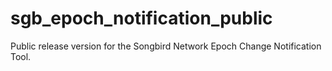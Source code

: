 # sgb_epoch_notification_public
Public release version for the Songbird Network Epoch Change Notification Tool.
